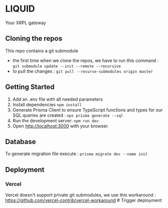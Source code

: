 # LIQUID
Your XRPL gateway


## Cloning the repos

This repo contains a git submodule
- the first time when we clone the repos, we have to run this command : `git submodule update --init --remote --recursive`
- to pull the changes : `git pull --recurse-submodules origin master`


## Getting Started

1. Add an .env file with all needed parameters
2. Install dependencies `npm install`
3. Generate Prisma Client to ensure TypeScript functions and types for our SQL queries are created : `npx prisma generate --sql`
4. Run the development server: `npm run dev`
5. Open [http://localhost:3000](http://localhost:3000) with your browser.

## Database

To generate migration file execute : `prisma migrate dev --name init`
## Deployment

### Vercel
Vercel doesn't support private git submodules, we use this workaround : https://github.com/vercel-contrib/vercel-workaround # Trigger deployment
